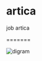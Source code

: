 # artica

job artica



=======

![digram](https://github.com/user-attachments/assets/43f9669a-766a-496a-847c-20dfa3483808)

